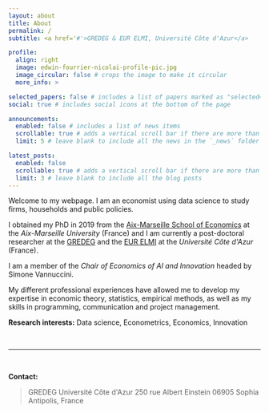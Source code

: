 ```yaml
---
layout: about
title: About
permalink: /
subtitle: <a href='#'>GREDEG & EUR ELMI, Université Côte d'Azur</a>

profile:
  align: right
  image: edwin-fourrier-nicolai-profile-pic.jpg
  image_circular: false # crops the image to make it circular
  more_info: >

selected_papers: false # includes a list of papers marked as "selected={true}"
social: true # includes social icons at the bottom of the page

announcements:
  enabled: false # includes a list of news items
  scrollable: true # adds a vertical scroll bar if there are more than 3 news items
  limit: 5 # leave blank to include all the news in the `_news` folder

latest_posts:
  enabled: false
  scrollable: true # adds a vertical scroll bar if there are more than 3 new posts items
  limit: 3 # leave blank to include all the blog posts
---
```


Welcome to my webpage. I am an economist using data science to study firms, households and public policies. 

I obtained my PhD in 2019 from the [Aix-Marseille School of Economics](https://www.amse-aixmarseille.fr/en) at the *Aix-Marseille University* (France) and I am currently a post-doctoral researcher at the [GREDEG](https://gredeg.univ-cotedazur.fr/) and the [EUR ELMI](https://elmi.univ-cotedazur.fr/) at the *Université Côte d'Azur* (France).

I am a member of the *Chair of Economics of AI and Innovation* headed by Simone Vannuccini.

My different professional experiences have allowed me to develop my expertise in economic theory, statistics, empirical methods, as well as my skills in programming, communication and project management.

**Research interests:** Data science, Econometrics, Economics, Innovation

<br>

---

<br>

**Contact:**

> <span style="font-size: 14px;">
> GREDEG  
> Université Côte d'Azur  
> 250 rue Albert Einstein 
> 06905 Sophia Antipolis, France
> </span>
